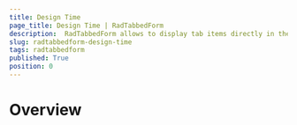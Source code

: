 ```yaml
---
title: Design Time
page_title: Design Time | RadTabbedForm
description:  RadTabbedForm allows to display tab items directly in the title bar  
slug: radtabbedform-design-time
tags: radtabbedform
published: True
position: 0
---
```


# Overview